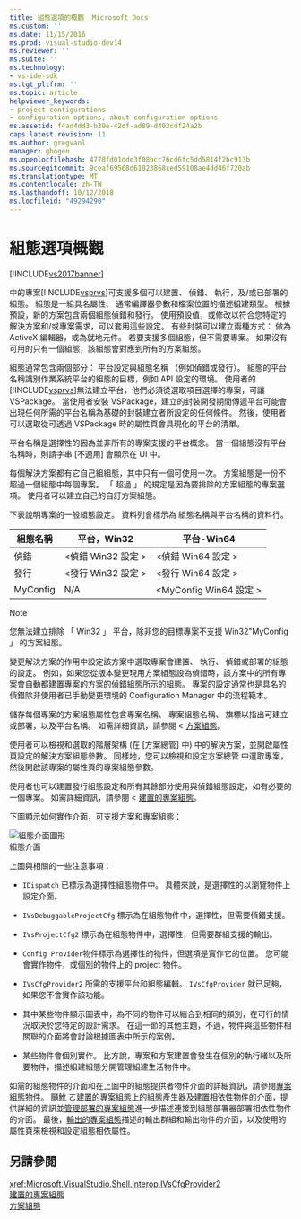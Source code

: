 ```yaml
---
title: 組態選項的概觀 |Microsoft Docs
ms.custom: ''
ms.date: 11/15/2016
ms.prod: visual-studio-dev14
ms.reviewer: ''
ms.suite: ''
ms.technology:
- vs-ide-sdk
ms.tgt_pltfrm: ''
ms.topic: article
helpviewer_keywords:
- project configurations
- configuration options, about configuration options
ms.assetid: f4ad4dd3-b39e-42df-ad89-d403cdf24a2b
caps.latest.revision: 11
ms.author: gregvanl
manager: ghogen
ms.openlocfilehash: 4778fd01dde3f08bcc76cd6fc5dd5814f2bc913b
ms.sourcegitcommit: 9ceaf69568d61023868ced59108ae4dd46f720ab
ms.translationtype: MT
ms.contentlocale: zh-TW
ms.lasthandoff: 10/12/2018
ms.locfileid: "49294290"
---
```

# <a name="configuration-options-overview"></a>組態選項概觀
[!INCLUDE[vs2017banner](../../includes/vs2017banner.md)]

中的專案[!INCLUDE[vsprvs](../../includes/vsprvs-md.md)]可支援多個可以建置、 偵錯、 執行，及/或已部署的組態。 組態是一組具名屬性、 通常編譯器參數和檔案位置的描述組建類型。 根據預設，新的方案包含兩個組態偵錯和發行。 使用預設值，或修改以符合您特定的解決方案和/或專案需求，可以套用這些設定。 有些封裝可以建立兩種方式： 做為 ActiveX 編輯器，或為就地元件。 若要支援多個組態，但不需要專案。 如果沒有可用的只有一個組態，該組態會對應到所有的方案組態。  
  
 組態通常包含兩個部分： 平台設定與組態名稱 （例如偵錯或發行）。 組態的平台名稱識別作業系統平台的組態的目標，例如 API 設定的環境。 使用者的[!INCLUDE[vsprvs](../../includes/vsprvs-md.md)]無法建立平台，他們必須從選取項目選擇的專案，可讓 VSPackage。 當使用者安裝 VSPackage，建立的封裝開發期間傳遞平台可能會出現任何所需的平台名稱為基礎的封裝建立者所設定的任何條件。 然後，使用者可以選取從可透過 VSPackage 時的屬性頁會具現化的平台的清單。  
  
 平台名稱是選擇性的因為並非所有的專案支援的平台概念。 當一個組態沒有平台名稱時，則請字串 [不適用] 會顯示在 UI 中。  
  
 每個解決方案都有它自己組組態，其中只有一個可使用一次。 方案組態是一份不超過一個組態中每個專案。 「 超過 」 的規定是因為要排除的方案組態的專案選項。 使用者可以建立自己的自訂方案組態。  
  
 下表說明專案的一般組態設定。 資料列會標示為 組態名稱與平台名稱的資料行。  
  
|組態名稱|平台，Win32|平台-Win64|  
|------------------------|----------------------|----------------------|  
|偵錯|\<偵錯 Win32 設定 >|\<偵錯 Win64 設定 >|  
|發行|\<發行 Win32 設定 >|\<發行 Win64 設定 >|  
|MyConfig|N/A|\<MyConfig Win64 設定 >|  
  
> [!NOTE]
>  您無法建立排除 「 Win32 」 平台，除非您的目標專案不支援 Win32"MyConfig 」 的方案組態。  
  
 變更解決方案的作用中設定該方案中選取專案會建置、 執行、 偵錯或部署的組態的設定。 例如，如果您從版本變更現用方案組態設為偵錯時，該方案中的所有專案會自動都建置專案的方案的偵錯組態所示的組態。 專案的設定通常也是具名的偵錯除非使用者已手動變更環境的 Configuration Manager 中的流程範本。  
  
 儲存每個專案的方案組態屬性包含專案名稱、 專案組態名稱、 旗標以指出可建立或部署，以及平台名稱。 如需詳細資訊，請參閱 <<c0> [ 方案組態](../../extensibility/internals/solution-configuration.md)。  
  
 使用者可以檢視和選取的階層架構 (在 [方案總管] 中) 中的解決方案，並開啟屬性頁設定的解決方案組態參數。 同樣地，您可以檢視和設定方案總管 中選取專案，然後開啟該專案的屬性頁的專案組態參數。  
  
 使用者也可以建置發行組態設定和所有其餘部分使用與偵錯組態設定，如有必要的一個專案。 如需詳細資訊，請參閱 <<c0> [ 建置的專案組態](../../extensibility/internals/project-configuration-for-building.md)。  
  
 下圖顯示如何實作介面，可支援方案和專案組態：  
  
 ![組態介面圖形](../../extensibility/internals/media/vsconfiginterfaces.gif "vsConfigInterfaces")  
組態介面  
  
 上圖與相關的一些注意事項：  
  
-   `IDispatch` 已標示為選擇性組態物件中。 具體來說，是選擇性的以瀏覽物件上設定介面。  
  
-   `IVsDebuggableProjectCfg` 標示為在組態物件中，選擇性，但需要偵錯支援。  
  
-   `IVsProjectCfg2` 標示為在組態物件中，選擇性，但需要群組支援的輸出。  
  
-   `Config Provider`物件標示為選擇性的物件，但選項是實作它的位置。 您可能會實作物件，或個別的物件上的 project 物件。  
  
-   `IVsCfgProvider2` 所需的支援平台和組態編輯。 `IVsCfgProvider` 就已足夠，如果您不會實作該功能。  
  
-   其中某些物件顯示圖表中，為不同的物件可以結合到相同的類別，在可行的情況取決於您特定的設計需求。 在這一節的其他主題，不過，物件與這些物件相關聯的介面將會討論根據圖表中所示的案例。  
  
-   某些物件會個別實作。 比方說，專案和方案建置會發生在個別的執行緒以及所要物件，描述組建組態分開管理組建生活物件中。  
  
 如需的組態物件的介面和在上圖中的組態提供者物件介面的詳細資訊，請參閱[專案組態物件](../../extensibility/internals/project-configuration-object.md)。 颾魤 ㄛ[建置的專案組態](../../extensibility/internals/project-configuration-for-building.md)上的組態產生器及建置相依性物件的介面，提供詳細的資訊並[管理部署的專案組態](../../extensibility/internals/project-configuration-for-managing-deployment.md)進一步描述連接到組態部署器部署相依性物件的介面。 最後，[輸出的專案組態](../../extensibility/internals/project-configuration-for-output.md)描述的輸出群組和輸出物件的介面，以及使用的屬性頁來檢視和設定組態相依屬性。  
  
## <a name="see-also"></a>另請參閱  
 <xref:Microsoft.VisualStudio.Shell.Interop.IVsCfgProvider2>   
 [建置的專案組態](../../extensibility/internals/project-configuration-for-building.md)   
 [方案組態](../../extensibility/internals/solution-configuration.md)


